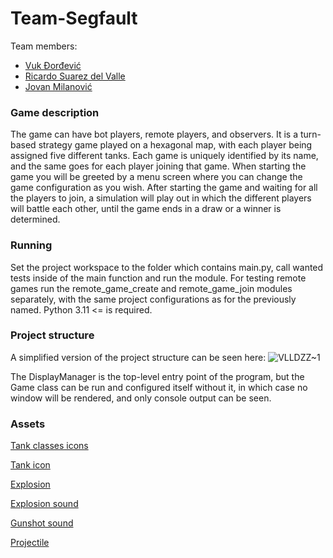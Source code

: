 # Team-Segfault

Team members:

- [Vuk Đorđević](https://github.com/MegatronJeremy)
- [Ricardo Suarez del Valle](https://github.com/RicardoSdV)
- [Jovan Milanović](https://github.com/wanjoh)

### Game description

The game can have bot players, remote players, and observers. 
It is a turn-based strategy game played on a hexagonal map, with each player being assigned five different tanks. 
Each game is uniquely identified by its name, and the same goes for each player joining that game.
When starting the game you will be greeted by a menu screen where you can change the game configuration as you wish.
After starting the game and waiting for all the players to join, a simulation will play out in which the different players will battle each other, until the game ends in a draw or a winner is determined.

### Running

Set the project workspace to the folder which contains main.py, call wanted tests inside of the main function and run
the module.
For testing remote games run the remote_game_create and remote_game_join modules separately, with the same project configurations as for the previously
named.
Python 3.11 <= is required.

### Project structure

A simplified version of the project structure can be seen here:
![VLLDZZ~1](https://user-images.githubusercontent.com/81580576/235317295-928da99f-785b-4219-a8fc-f8f0fe809311.PNG)

The DisplayManager is the top-level entry point of the program, but the Game class can be run and configured itself without it, in which case no window will be rendered, and only console output can be seen.

### Assets

[Tank classes icons](https://icon-library.com/icon/world-of-tanks-icon-12.html)

[Tank icon](https://www.freeiconspng.com/img/19109)

[Explosion](https://www.pngwing.com/en/free-png-xiyem)

[Explosion sound](https://pixabay.com/sound-effects/explosion-6055/)

[Gunshot sound](https://pixabay.com/sound-effects/shotgun-firing-3-14483/)

[Projectile](https://www.freepnglogos.com/images/bullet-8545.html)
